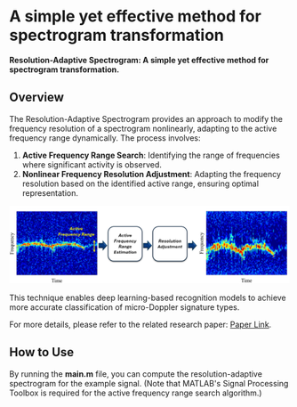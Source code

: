 # A simple yet effective method for spectrogram transformation

**Resolution-Adaptive Spectrogram: A simple yet effective method for spectrogram transformation.**

## Overview

The Resolution-Adaptive Spectrogram provides an approach to modify the frequency resolution of a spectrogram nonlinearly, adapting to the active frequency range dynamically. The process involves:

1. **Active Frequency Range Search**: Identifying the range of frequencies where significant activity is observed.
2. **Nonlinear Frequency Resolution Adjustment**: Adapting the frequency resolution based on the identified active range, ensuring optimal representation.

![Resolution-Adaptive Spectrogram](introduction.png)

This technique enables deep learning-based recognition models to achieve more accurate classification of micro-Doppler signature types.

For more details, please refer to the related research paper: [Paper Link](#).

## How to Use

By running the **main.m** file, you can compute the resolution-adaptive spectrogram for the example signal.
(Note that MATLAB's Signal Processing Toolbox is required for the active frequency range search algorithm.)
